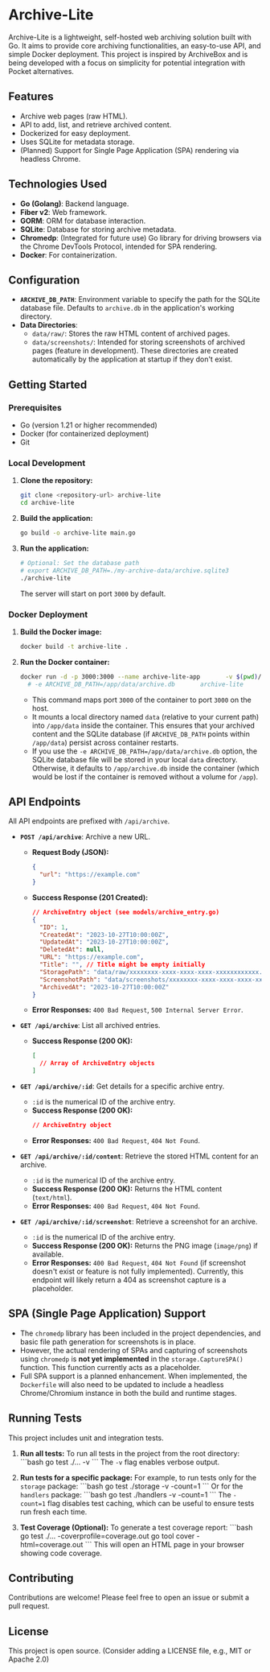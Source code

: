 # Archive-Lite

Archive-Lite is a lightweight, self-hosted web archiving solution built with Go. It aims to provide core archiving functionalities, an easy-to-use API, and simple Docker deployment. This project is inspired by ArchiveBox and is being developed with a focus on simplicity for potential integration with Pocket alternatives.

## Features

- Archive web pages (raw HTML).
- API to add, list, and retrieve archived content.
- Dockerized for easy deployment.
- Uses SQLite for metadata storage.
- (Planned) Support for Single Page Application (SPA) rendering via headless Chrome.

## Technologies Used

- **Go (Golang)**: Backend language.
- **Fiber v2**: Web framework.
- **GORM**: ORM for database interaction.
- **SQLite**: Database for storing archive metadata.
- **Chromedp**: (Integrated for future use) Go library for driving browsers via the Chrome DevTools Protocol, intended for SPA rendering.
- **Docker**: For containerization.

## Configuration

- **`ARCHIVE_DB_PATH`**: Environment variable to specify the path for the SQLite database file. Defaults to `archive.db` in the application's working directory.
- **Data Directories**:
    - `data/raw/`: Stores the raw HTML content of archived pages.
    - `data/screenshots/`: Intended for storing screenshots of archived pages (feature in development).
    These directories are created automatically by the application at startup if they don't exist.

## Getting Started

### Prerequisites

- Go (version 1.21 or higher recommended)
- Docker (for containerized deployment)
- Git

### Local Development

1.  **Clone the repository:**
    ```bash
    git clone <repository-url> archive-lite
    cd archive-lite
    ```

2.  **Build the application:**
    ```bash
    go build -o archive-lite main.go
    ```

3.  **Run the application:**
    ```bash
    # Optional: Set the database path
    # export ARCHIVE_DB_PATH=./my-archive-data/archive.sqlite3
    ./archive-lite
    ```
    The server will start on port `3000` by default.

### Docker Deployment

1.  **Build the Docker image:**
    ```bash
    docker build -t archive-lite .
    ```

2.  **Run the Docker container:**
    ```bash
    docker run -d -p 3000:3000 --name archive-lite-app       -v $(pwd)/data:/app/data       # Optional: Specify a custom database path within the mounted volume
      # -e ARCHIVE_DB_PATH=/app/data/archive.db       archive-lite
    ```
    - This command maps port `3000` of the container to port `3000` on the host.
    - It mounts a local directory named `data` (relative to your current path) into `/app/data` inside the container. This ensures that your archived content and the SQLite database (if `ARCHIVE_DB_PATH` points within `/app/data`) persist across container restarts.
    - If you use the `-e ARCHIVE_DB_PATH=/app/data/archive.db` option, the SQLite database file will be stored in your local `data` directory. Otherwise, it defaults to `/app/archive.db` inside the container (which would be lost if the container is removed without a volume for `/app`).

## API Endpoints

All API endpoints are prefixed with `/api/archive`.

-   **`POST /api/archive`**: Archive a new URL.
    -   **Request Body (JSON):**
        ```json
        {
          "url": "https://example.com"
        }
        ```
    -   **Success Response (201 Created):**
        ```json
        // ArchiveEntry object (see models/archive_entry.go)
        {
          "ID": 1,
          "CreatedAt": "2023-10-27T10:00:00Z",
          "UpdatedAt": "2023-10-27T10:00:00Z",
          "DeletedAt": null,
          "URL": "https://example.com",
          "Title": "", // Title might be empty initially
          "StoragePath": "data/raw/xxxxxxxx-xxxx-xxxx-xxxx-xxxxxxxxxxxx.html",
          "ScreenshotPath": "data/screenshots/xxxxxxxx-xxxx-xxxx-xxxx-xxxxxxxxxxxx.png",
          "ArchivedAt": "2023-10-27T10:00:00Z"
        }
        ```
    -   **Error Responses:** `400 Bad Request`, `500 Internal Server Error`.

-   **`GET /api/archive`**: List all archived entries.
    -   **Success Response (200 OK):**
        ```json
        [
          // Array of ArchiveEntry objects
        ]
        ```

-   **`GET /api/archive/:id`**: Get details for a specific archive entry.
    -   `:id` is the numerical ID of the archive entry.
    -   **Success Response (200 OK):**
        ```json
        // ArchiveEntry object
        ```
    -   **Error Responses:** `400 Bad Request`, `404 Not Found`.

-   **`GET /api/archive/:id/content`**: Retrieve the stored HTML content for an archive.
    -   `:id` is the numerical ID of the archive entry.
    -   **Success Response (200 OK):** Returns the HTML content (`text/html`).
    -   **Error Responses:** `400 Bad Request`, `404 Not Found`.

-   **`GET /api/archive/:id/screenshot`**: Retrieve a screenshot for an archive.
    -   `:id` is the numerical ID of the archive entry.
    -   **Success Response (200 OK):** Returns the PNG image (`image/png`) if available.
    -   **Error Responses:** `400 Bad Request`, `404 Not Found` (if screenshot doesn't exist or feature is not fully implemented).
        Currently, this endpoint will likely return a 404 as screenshot capture is a placeholder.

## SPA (Single Page Application) Support

-   The `chromedp` library has been included in the project dependencies, and basic file path generation for screenshots is in place.
-   However, the actual rendering of SPAs and capturing of screenshots using `chromedp` is **not yet implemented** in the `storage.CaptureSPA()` function. This function currently acts as a placeholder.
-   Full SPA support is a planned enhancement. When implemented, the `Dockerfile` will also need to be updated to include a headless Chrome/Chromium instance in both the build and runtime stages.

## Running Tests

This project includes unit and integration tests.

1.  **Run all tests:**
    To run all tests in the project from the root directory:
    \`\`\`bash
    go test ./... -v
    \`\`\`
    The `-v` flag enables verbose output.

2.  **Run tests for a specific package:**
    For example, to run tests only for the `storage` package:
    \`\`\`bash
    go test ./storage -v -count=1
    \`\`\`
    Or for the `handlers` package:
    \`\`\`bash
    go test ./handlers -v -count=1
    \`\`\`
    The `-count=1` flag disables test caching, which can be useful to ensure tests run fresh each time.

3.  **Test Coverage (Optional):**
    To generate a test coverage report:
    \`\`\`bash
    go test ./... -coverprofile=coverage.out
    go tool cover -html=coverage.out
    \`\`\`
    This will open an HTML page in your browser showing code coverage.

## Contributing

Contributions are welcome! Please feel free to open an issue or submit a pull request.

## License

This project is open source. (Consider adding a LICENSE file, e.g., MIT or Apache 2.0)
